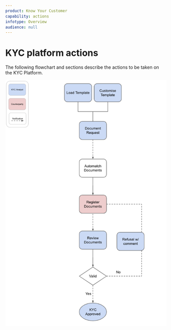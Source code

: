 ```yaml
---
product: Know Your Customer
capability: actions
infotype: Overview
audience: null
---
```


# KYC platform actions

The following flowchart and sections describe the actions to be taken on the KYC Platform.

![](../../.gitbook/assets/komgo.png)


